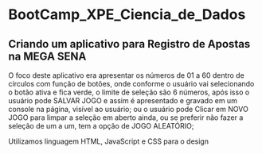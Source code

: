# BootCamp_XPE_Ciencia_de_Dados

## Criando um aplicativo para Registro de Apostas na MEGA SENA

O foco deste aplicativo era apresentar os números de 01 a 60 dentro de círculos com função de botões, onde conforme o usuário vai selecionando o botão ativa e fica verde, o limite de seleção são 6 números, após isso o usuário pode SALVAR JOGO e assim é apresentado e gravado em um console na página, visível ao usuário; ou o usuário pode Clicar em NOVO JOGO para limpar a seleção em aberto ainda, ou se preferir não fazer a seleção de um a um, tem a opção de JOGO ALEATÓRIO;

Utilizamos linguagem HTML, JavaScript e CSS para o design

